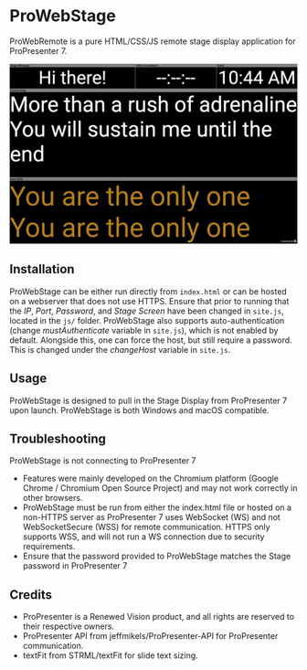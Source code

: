 # ProWebStage
ProWebRemote is a pure HTML/CSS/JS remote stage display application for ProPresenter 7.

![alt text](https://raw.githubusercontent.com/L2N6H5B3/ProWebStage/master/Screenshot.png)

## Installation
ProWebStage can be either run directly from `index.html` or can be hosted on a webserver that does not use HTTPS.
Ensure that prior to running that the _IP_, _Port_, _Password_, and _Stage Screen_ have been changed in `site.js`, located in the `js/` folder.
ProWebStage also supports auto-authentication (change _mustAuthenticate_ variable in `site.js`), which is not enabled by default.  Alongside this, one can force the host, but still require a password. This is changed under the _changeHost_ variable in `site.js`.

## Usage
ProWebStage is designed to pull in the Stage Display from ProPresenter 7 upon launch.  ProWebStage is both Windows and macOS compatible.

## Troubleshooting
ProWebStage is not connecting to ProPresenter 7
* Features were mainly developed on the Chromium platform (Google Chrome / Chromium Open Source Project) and may not work correctly in other browsers.
* ProWebStage must be run from either the index.html file or hosted on a non-HTTPS server as ProPresenter 7 uses WebSocket (WS) and not WebSocketSecure (WSS) for remote communication. HTTPS only supports WSS, and will not run a WS connection due to security requirements.
* Ensure that the password provided to ProWebStage matches the Stage password in ProPresenter 7

## Credits
* ProPresenter is a Renewed Vision product, and all rights are reserved to their respective owners.
* ProPresenter API from jeffmikels/ProPresenter-API for ProPresenter communication.
* textFit from STRML/textFit for slide text sizing.
